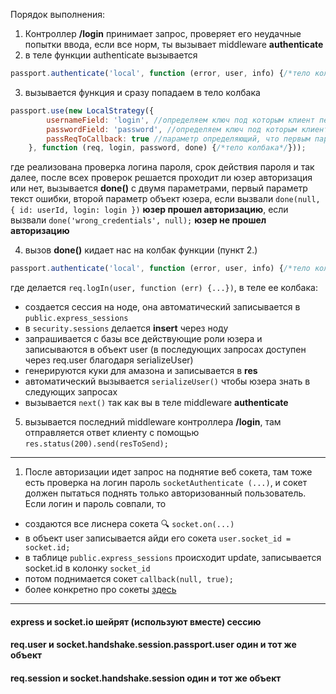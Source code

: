 Порядок выполнения:
1. Контроллер **/login** принимает запрос, проверяет его неудачные попытки ввода, если все норм, ты вызывает middleware **authenticate**
2. в теле функции authenticate вызывается 
```js
passport.authenticate('local', function (error, user, info) {/*тело колбака*/})
```
3. вызывается функция и сразу попадаем в тело колбака
```js
passport.use(new LocalStrategy({
        usernameField: 'login', //определяем ключ под которым клиент передается логин
        passwordField: 'password', //определяем ключ под которым клиент передается пароль
        passReqToCallback: true //параметр определяющий, что первым параметром callback ответа будет req (смотреть строку ниже)
    }, function (req, login, password, done) {/*тело колбака*/}));
```
 где реализована проверка логина пароля, срок действия пароля и так далее, после всех проверок решается проходит ли юзер авторизация или нет, вызывается **done()** с двумя параметрами, первый параметр текст ошибки, второй параметр объект юзера, если вызвали `done(null, { id: userId, login: login })` **юзер прошел авторизацию**, если вызвали `done('wrong_credentials', null);` **юзер не прошел авторизацию**

4.  вызов **done()** кидает нас на колбак функции (пункт 2.)
 ```js
passport.authenticate('local', function (error, user, info) {/*тело колбака*/})
``` 
 где делается `req.logIn(user, function (err) {...})`, в теле ее колбака:
- создается сессия на ноде, она автоматический записывается в `public.express_sessions`
- в `security.sessions` делается **insert** через ноду
- запрашивается с базы все действующие роли юзера и записываются в объект user (в последующих запросах доступен через req.user благодаря serializeUser)
- генерируются куки для амазона и записывается в **res**
- автоматический вызывается `serializeUser()` чтобы юзера знать в следующих запросах
- вызывается `next()` так как вы в теле middleware **authenticate**

5. вызывается последний middleware контроллера **/login**, там отправляется ответ клиенту с помощью `res.status(200).send(resToSend);`

____

1. После авторизации идет запрос на поднятие веб сокета, там тоже есть проверка на логин пароль `socketAuthenticate (...)`, и сокет должен пытаться поднять только авторизованный пользователь. Если логин и пароль совпали, то
- создаются все лиснера сокета :mag: `socket.on(...)`
- в объект user записывается айди его сокета `user.socket_id = socket.id;`
- в таблице `public.express_sessions` происходит update,  записывается socket.id в колонку `socket_id`
- потом поднимается сокет `callback(null, true);`
- более конкретно про сокеты [здесь](https://gitlab.com/cloudmaker/tophr/tophr-www/-/wikis/NodeJS/02.-%D0%9B%D0%BE%D0%B3%D0%B8%D0%BA%D0%B0-%D0%B2-index.js/05.-%D0%92%D0%B5%D0%B1-%D1%81%D0%BE%D0%BA%D0%B5%D1%82%D1%8B-(%D0%A1%D0%B5%D1%80%D0%B2%D0%B5%D1%80))
____

#### express и socket.io шейрят (используют вместе) сессию
#### req.user и socket.handshake.session.passport.user один и тот же объект
#### req.session и socket.handshake.session один и тот же объект
